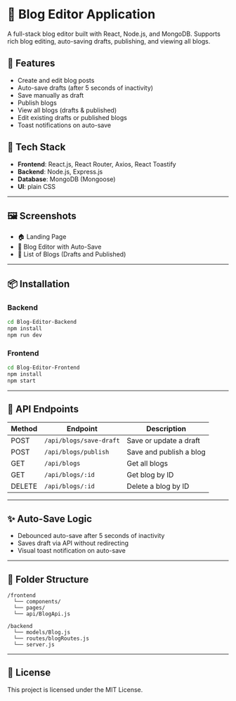 # 📝 Blog Editor Application

A full-stack blog editor built with React, Node.js, and MongoDB. Supports rich blog editing, auto-saving drafts, publishing, and viewing all blogs.

## 🚀 Features

- Create and edit blog posts
- Auto-save drafts (after 5 seconds of inactivity)
- Save manually as draft
- Publish blogs
- View all blogs (drafts & published)
- Edit existing drafts or published blogs
- Toast notifications on auto-save

## 🧱 Tech Stack

- **Frontend**: React.js, React Router, Axios, React Toastify
- **Backend**: Node.js, Express.js
- **Database**: MongoDB (Mongoose)
- **UI**: plain CSS

---

## 🖼️ Screenshots

- 🏠 Landing Page  
- 📝 Blog Editor with Auto-Save  
- 📃 List of Blogs (Drafts and Published)

---

## 📦 Installation

### Backend

```bash
cd Blog-Editor-Backend
npm install
npm run dev
```

### Frontend

```bash
cd Blog-Editor-Frontend
npm install
npm start
```

---

## 🔌 API Endpoints

| Method | Endpoint               | Description                 |
|--------|------------------------|-----------------------------|
| POST   | `/api/blogs/save-draft`| Save or update a draft      |
| POST   | `/api/blogs/publish`   | Save and publish a blog     |
| GET    | `/api/blogs`           | Get all blogs               |
| GET    | `/api/blogs/:id`       | Get blog by ID              |
| DELETE | `/api/blogs/:id`       | Delete a blog by ID         |

---

## ✨ Auto-Save Logic

- Debounced auto-save after 5 seconds of inactivity
- Saves draft via API without redirecting
- Visual toast notification on auto-save

---

## 📁 Folder Structure

```
/frontend
  └── components/
  └── pages/
  └── api/BlogApi.js

/backend
  └── models/Blog.js
  └── routes/blogRoutes.js
  └── server.js
```

---

## 📜 License

This project is licensed under the MIT License.